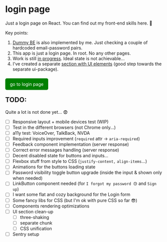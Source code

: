 # login page

Just a login page on React. You can find out my front-end skills here. 🙂

Key points:

1. [Dummy BE](https://github.com/umyar/be-autocomplete/blob/master/src/routes/login.ts) is also implemented by me. Just checking a couple of hardcoded email-password pairs.
2. This app is just a login page. In root. No any other pages.
3. Work is still [in progress](https://github.com/umyar/login/tree/master?tab=readme-ov-file#todo). Ideal state is not achievable...
4. I've created a separate [section with UI elements](https://github.com/umyar/login/tree/master/src/ui) (good step towards the separate ui-package).

<br>

<a href="https://login-three-drab.vercel.app/" style="padding:10px 15px; background-color:green; color:white; border:none; border-radius:5px; text-decoration:none;">
  go to login page
</a>

## TODO:

Quite a lot is not done yet... 😨

- [ ] Responsive layout + mobile devices test (WIP)
- [ ] Test in the different browsers (not Chrome only...)
- [ ] a11y test: VoiceOver, TalkBack, NVDA
- [ ] Required inputs improvement (`required` attr -> `aria-required`)
- [ ] Feedback component implementation (server response)
- [ ] Correct error messages handling (server response)
- [ ] Decent disabled state for buttons and inputs...
- [ ] Flexbox stuff from style to CSS (`justify-content,` `align-items`...)
- [ ] Animations for the buttons loading state
- [ ] Password visibility toggle button upgrade (inside the input & shown only when needed)
- [ ] LinkButton component needed (for `I forgot my password 😓` and `Sign up`)
- [ ] I want some flat and cozy background for the Login form
- [ ] Some fancy libs for CSS (but I'm ok with pure CSS so far 😎)
- [ ] Components rendering optimizations
- [ ] UI section clean-up
  - [ ] three-shaking
  - [ ] separate chunk
  - [ ] CSS unification
- [ ] Sentry setup
